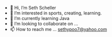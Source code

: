 - 👋 Hi, I’m Seth Scheller
- 👀 I’m interested in sports, creating, learning. 
- 🌱 I’m currently learning Java
- 💞️ I’m looking to collaborate on ...
- 📫 How to reach me ... sethypoo7@yahoo.com

<!---
SScheller42/SScheller42 is a ✨ special ✨ repository because its `README.md` (this file) appears on your GitHub profile.
You can click the Preview link to take a look at your changes.
--->

